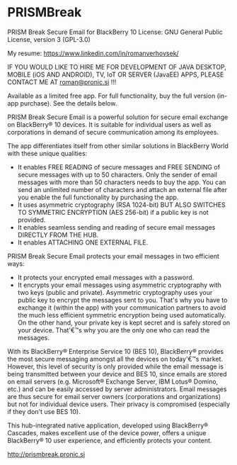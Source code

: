 # PRISMBreak
PRISM Break Secure Email for BlackBerry 10
License: GNU General Public License, version 3 (GPL-3.0)

My resume: https://www.linkedin.com/in/romanverhovsek/

IF YOU WOULD LIKE TO HIRE ME FOR DEVELOPMENT OF JAVA DESKTOP, MOBILE (iOS AND ANDROID), TV, IoT OR SERVER (JavaEE) APPS, PLEASE CONTACT ME AT roman@pronic.si !!!

Available as a limited free app. For full functionality, buy the full version (in-app purchase). See the details below.

PRISM Break Secure Email is a powerful solution for secure email exchange on BlackBerry® 10 devices. It is suitable for individual users as well as corporations in demand of secure communication among its employees.

The app differentiates itself from other similar solutions in BlackBerry World with these unique qualities:
* It enables FREE READING of secure messages and FREE SENDING of secure messages with up to 50 characters. Only the sender of email messages with more than 50 characters needs to buy the app. You can send an unlimited number of characters and attach an external file after you enable the full functionality by purchasing the app.
* It uses asymmetric cryptography (RSA 1024-bit) BUT ALSO SWITCHES TO SYMMETRIC ENCRYPTION (AES 256-bit) if a public key is not provided.
* It enables seamless sending and reading of secure email messages DIRECTLY FROM THE HUB.
* It enables ATTACHING ONE EXTERNAL FILE. 

PRISM Break Secure Email protects your email messages in two efficient ways:
* It protects your encrypted email messages with a password.
* It encrypts your email messages using asymmetric cryptography with two keys (public and private). Asymmetric cryptography uses your public key to encrypt the messages sent to you. That's why you have to exchange it (within the app) with your communication partners to avoid the much less efficient symmetric encryption being used automatically. On the other hand, your private key is kept secret and is safely stored on your device. That'€™s why you are the only one who can read the messages.

With its BlackBerry® Enterprise Service 10 (BES 10), BlackBerry® provides the most secure messaging amongst all the devices on today'€™s market. However, this level of security is only provided while the email message is being transmitted between your device and BES 10, since emails are stored on email servers (e.g. Microsoft® Exchange Server, IBM Lotus® Domino, etc.) and can be easily accessed by server administrators. Email messages are thus secure for email server owners (corporations and organizations) but not for individual device users. Their privacy is compromised (especially if they don't use BES 10).

This hub-integrated native application, developed using BlackBerry® Cascades, makes excellent use of the device power, offers a unique BlackBerry® 10 user experience, and efficiently protects your content.

http://prismbreak.pronic.si
